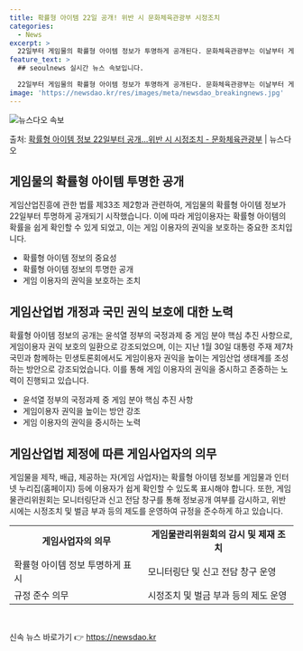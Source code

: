 ```yaml
---
title: 확률형 아이템 22일 공개! 위반 시 문화체육관광부 시정조치
categories:
  - News
excerpt: >
  22일부터 게임물의 확률형 아이템 정보가 투명하게 공개된다. 문화체육관광부는 이날부터 게임산업진흥에 관한 법…
feature_text: >
  ## seoulnews 실시간 뉴스 속보입니다.

  22일부터 게임물의 확률형 아이템 정보가 투명하게 공개된다. 문화체육관광부는 이날부터 게임산업진흥에 관한 법…
image: 'https://newsdao.kr/res/images/meta/newsdao_breakingnews.jpg'
---
```


![뉴스다오 속보](https://newsdao.kr/res/images/meta/newsdao_breakingnews.jpg)

<p>출처: <a href="https://newsdao.kr/3413" rel="dofollow">확률형 아이템 정보 22일부터 공개…위반 시 시정조치 - 문화체육관광부</a> | 뉴스다오</p>

<h2 data-ke-size="size26">게임물의 확률형 아이템 투명한 공개</h2>
<p data-ke-size="size16">게임산업진흥에 관한 법률 제33조 제2항과 관련하여, 게임물의 확률형 아이템 정보가 22일부터 투명하게 공개되기 시작했습니다. 이에 따라 게임이용자는 확률형 아이템의 확률을 쉽게 확인할 수 있게 되었고, 이는 게임 이용자의 권익을 보호하는 중요한 조치입니다.</p>
<ul>
	<li>확률형 아이템 정보의 중요성</li>
	<li>확률형 아이템 정보의 투명한 공개</li>
	<li>게임 이용자의 권익을 보호하는 조치</li>
</ul>
<h2 data-ke-size="size26">게임산업법 개정과 국민 권익 보호에 대한 노력</h2>
<p data-ke-size="size16">확률형 아이템 정보의 공개는 윤석열 정부의 국정과제 중 게임 분야 핵심 추진 사항으로, 게임이용자 권익 보호의 일환으로 강조되었으며, 이는 지난 1월 30일 대통령 주재 제7차 국민과 함께하는 민생토론회에서도 게임이용자 권익을 높이는 게임산업 생태계를 조성하는 방안으로 강조되었습니다. 이를 통해 게임 이용자의 권익을 중시하고 존중하는 노력이 진행되고 있습니다.</p>
<ul>
	<li>윤석열 정부의 국정과제 중 게임 분야 핵심 추진 사항</li>
	<li>게임이용자 권익을 높이는 방안 강조</li>
	<li>게임 이용자의 권익을 중시하는 노력</li>
</ul>
<h2 data-ke-size="size26">게임산업법 제정에 따른 게임사업자의 의무</h2>
<p data-ke-size="size16">게임물을 제작, 배급, 제공하는 자(게임 사업자)는 확률형 아이템 정보를 게임물과 인터넷 누리집(홈페이지) 등에 이용자가 쉽게 확인할 수 있도록 표시해야 합니다. 또한, 게임물관리위원회는 모니터링단과 신고 전담 창구를 통해 정보공개 여부를 감시하고, 위반 시에는 시정조치 및 벌금 부과 등의 제도를 운영하여 규정을 준수하게 하고 있습니다.</p>
<table>
	<tr>
		<td style="text-align: center; height: 17px;"><b>게임사업자의 의무</b></td>
		<td style="text-align: center; height: 17px;"><b>게임물관리위원회의 감시 및 제재 조치</b></td>
	</tr>
	<tr>
		<td>확률형 아이템 정보 투명하게 표시</td>
		<td>모니터링단 및 신고 전담 창구 운영</td>
	</tr>
	<tr>
		<td>규정 준수 의무</td>
		<td>시정조치 및 벌금 부과 등의 제도 운영</td>
	</tr>
</table>
<p data-ke-size="size16">&nbsp;</p> 

신속 뉴스 바로가기 👉 <a href="https://newsdao.kr" rel="dofollow">https://newsdao.kr</a>


